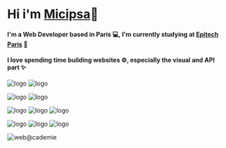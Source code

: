 # Hi i'm [Micipsa](https://sersour.com)👋

#### I'm a Web Developer based in Paris 💻, I'm currently studying at [Epitech Paris](https://github.com/EpitechIT2020) 🔭

#### I love spending time building websites ⚙️,  especially the visual and API part ✨

![logo](https://img.shields.io/badge/React-20232A?style=for-the-badge&logo=react&logoColor=61DAFB)
![logo](https://img.shields.io/badge/Express.js-000000?style=for-the-badge&logo=express&logoColor=white)

![logo](https://img.shields.io/badge/Laravel-FF2D20?style=for-the-badge&logo=laravel&logoColor=white)
![logo](https://img.shields.io/badge/Symfony-000000?style=for-the-badge&logo=Symfony&logoColor=white)

![logo](https://img.shields.io/badge/JavaScript-F7DF1E?style=for-the-badge&logo=javascript&logoColor=black)
![logo](https://img.shields.io/badge/PHP-777BB4?style=for-the-badge&logo=php&logoColor=white)
![logo](https://img.shields.io/badge/CSS3-1572B6?style=for-the-badge&logo=css3&logoColor=white)

![logo](https://img.shields.io/badge/MongoDB-4EA94B?style=for-the-badge&logo=mongodb&logoColor=white)
![logo](https://img.shields.io/badge/MySQL-00000F?style=for-the-badge&logo=mysql&logoColor=white)
![logo](https://img.shields.io/badge/mac%20os-000000?style=for-the-badge&logo=apple&logoColor=white)


<!--
**MiciWeb/MiciWeb** is a ✨ _special_ ✨ repository because its `README.md` (this file) appears on your GitHub profile.

Here are some ideas to get you started:

- 🔭 I’m currently working on ...
- 🌱 I’m currently learning ...
- 👯 I’m looking to collaborate on ...
- 🤔 I’m looking for help with ...
- 💬 Ask me about ...
- 📫 How to reach me: ...
- 😄 Pronouns: ...
- ⚡ Fun fact: ...
-->


![web@cademie](https://www.webacademie.org/wp-content/uploads/2019/11/LOGO-WEBACADEMIE-2019-QUADRI-2048x367.png)
<!--![Top Langs](https://github-readme-stats.vercel.app/api/top-langs/?username=MiciWeb&layout=compact)

